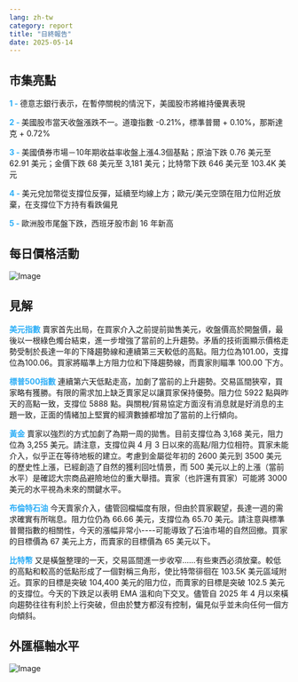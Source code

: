```yaml
---
lang: zh-tw
category: report
title: "日終報告"
date: 2025-05-14
---
```



<h2>市集亮點</h2>
<strong style="color: #2caef7;">1 - </strong> 德意志銀行表示，在暫停關稅的情況下，美國股市將維持優異表現

<strong style="color: #2caef7;">2 - </strong> 美國股市當天收盤漲跌不一。道瓊指數 -0.21%，標準普爾 + 0.10%，那斯達克 + 0.72%

<strong style="color: #2caef7;">3 - </strong> 美國債券市場－10年期收益率收盤上漲4.3個基點；原油下跌 0.76 美元至 62.91 美元；金價下跌 68 美元至 3,181 美元；比特幣下跌 646 美元至 103.4K 美元

<strong style="color: #2caef7;">4 - </strong> 美元兌加幣從支撐位反彈，延續至均線上方；歐元/美元空頭在阻力位附近放棄，在支撐位下方持有看跌偏見

<strong style="color: #2caef7;">5 - </strong> 歐洲股市尾盤下跌，西班牙股市創 16 年新高



<h2>每日價格活動</h2>
<img src="https://markleighedu.github.io/img/May-2025/14-May-2025/price.jpg" alt="Image"/>

<h2>見解</h2>
<strong style="color: #2caef7;">美元指數</strong> 賣家首先出局，在買家介入之前提前拋售美元，收盤價高於開盤價，最後以一根綠色燭台結束，進一步增強了當前的上升趨勢。矛盾的技術面顯示價格走勢受制於長達一年的下降趨勢線和連續第三天較低的高點。阻力位為101.00，支撐位為100.06。買家將瞄準上方阻力位和下降趨勢線，而賣家則瞄準 100.00 下方。

<strong style="color: #2caef7;">標普500指數</strong> 連續第六天低點走高，加劇了當前的上升趨勢。交易區間狹窄，買家略有獲勝。有限的需求加上缺乏賣家足以讓買家保持優勢。阻力位 5922 點與昨天的高點一致，支撐位 5888 點。與關稅/貿易協定方面沒有消息就是好消息的主題一致，正面的情緒加上堅實的經濟數據都增加了當前的上行傾向。 

<strong style="color: #2caef7;">黃金</strong> 賣家以強烈的方式加劇了為期一周的拋售。目前支撐位為 3,168 美元，阻力位為 3,255 美元。請注意，支撐位與 4 月 3 日以來的高點/阻力位相符。買家未能介入，似乎正在等待地板的建立。考慮到金屬從年初的 2600 美元到 3500 美元的歷史性上漲，已經創造了自然的獲利回吐情景，而 500 美元以上的上漲（當前水平）是確認大宗商品避險地位的重大舉措。賣家（也許還有買家）可能將 3000 美元的水平視為未來的關鍵水平。 

<strong style="color: #2caef7;">布倫特石油</strong> 今天賣家介入，儘管回檔幅度有限，但由於買家觀望，長達一週的需求確實有所喘息。阻力位仍為 66.66 美元，支撐位為 65.70 美元。請注意與標準普爾指數的相關性，今天的漲幅非常小----可能導致了石油市場的自然回撤。買家的目標價為 67 美元上方，而賣家的目標價為 65 美元以下。

<strong style="color: #2caef7;">比特幣</strong> 又是橫盤整理的一天，交易區間進一步收窄……有些東西必須放棄。較低的高點和較高的低點形成了一個對稱三角形，使比特幣徘徊在 103.5K 美元區域附近。買家的目標是突破 104,400 美元的阻力位，而賣家的目標是突破 102.5 美元的支撐位。今天的下跌足以表明 EMA 溫和向下交叉。儘管自 2025 年 4 月以來橫向趨勢往往有利於上行突破，但由於雙方都沒有控制，偏見似乎並未向任何一個方向傾斜。



<h2>外匯樞軸水平</h2>
<img src="https://markleighedu.github.io/img/May-2025/14-May-2025/pivot.jpg" alt="Image"/>